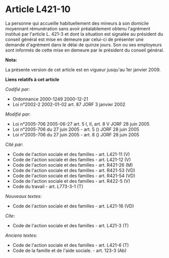 # Article L421-10

La personne qui accueille habituellement des mineurs à son domicile moyennant rémunération sans avoir préalablement obtenu
l'agrément institué par l'article L. 421-3 et dont la situation est signalée au président du conseil général est mise en
demeure par celui-ci de présenter une demande d'agrément dans le délai de quinze jours. Son ou ses employeurs sont informés
de cette mise en demeure par le président du conseil général.

**Nota:**

La présente version de cet article est en vigueur jusqu'au 1er janvier 2009.

**Liens relatifs à cet article**

_Codifié par_:

  - Ordonnance 2000-1249 2000-12-21
  - Loi n°2002-2 2002-01-02 art. 87 JORF 3 janvier 2002

_Modifié par_:

  - Loi n°2005-706 2005-06-27 art. 5 I, II, art. 8 V JORF 28 juin 2005
  - Loi n°2005-706 du 27 juin 2005 - art. 5 () JORF 28 juin 2005
  - Loi n°2005-706 du 27 juin 2005 - art. 8 () JORF 28 juin 2005

_Cité par_:

  - Code de l'action sociale et des familles - art. L421-11 (V)
  - Code de l'action sociale et des familles - art. L421-12 (V)
  - Code de l'action sociale et des familles - art. R421-26 (M)
  - Code de l'action sociale et des familles - art. R421-53 (VD)
  - Code de l'action sociale et des familles - art. R421-54 (VD)
  - Code de l'action sociale et des familles - art. R422-5 (V)
  - Code du travail - art. L773-3-1 (T)

_Nouveaux textes_:

  - Code de l'action sociale et des familles - art. L421-16 (VD)

_Cite_:

  - Code de l'action sociale et des familles - art. L421-3 (T)

_Anciens textes_:

  - Code de l'action sociale et des familles - art. L421-6 (T)
  - Code de la famille et de l'aide sociale. - art. 123-3 (Ab)
